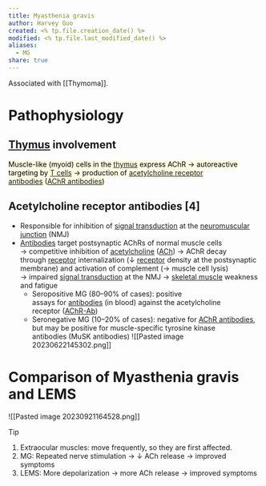 ```yaml
---
title: Myasthenia gravis
author: Harvey Guo
created: <% tp.file.creation_date() %>
modified: <% tp.file.last_modified_date() %>
aliases:
  - MG
share: true
---
```


Associated with [[Thymoma]].
# Pathophysiology
## [Thymus](https://next.amboss.com/us/article/960NMS#Z2280a528c47a8e93bb70fb96d798d351) involvement
<mark style="background: #FFF3A34A;">Muscle-like (myoid) cells in the [thymus](https://next.amboss.com/us/article/960NMS#Z2280a528c47a8e93bb70fb96d798d351) express AChR → autoreactive targeting by [T cells](https://next.amboss.com/us/article/x50Emg#Zb648e3ccdd39ac912f7d40f71b5d94c0) → production of [acetylcholine receptor antibodies](https://next.amboss.com/us/article/DR016f#Z642e66e911b1990368ae56b2e38c6893) ([AChR antibodies](https://next.amboss.com/us/article/DR016f#Z642e66e911b1990368ae56b2e38c6893))</mark>
## Acetylcholine receptor antibodies [4]
- Responsible for inhibition of [signal transduction](https://next.amboss.com/us/article/qo0C1S#Z120b3d64e4c26c0c457ea26dcc34727c) at the [neuromuscular junction](https://next.amboss.com/us/article/lp0vpS#Z3c15ed824470b5b7ec72fc4c39ee3075) (NMJ)
- [Antibodies](https://next.amboss.com/us/article/x50Emg#Zcafc1c81671c54115ab5d77c08d696a0) target postsynaptic AChRs of normal muscle cells → competitive inhibition of [acetylcholine](https://next.amboss.com/us/article/lp0vpS#Z3c3ab1c3772cabdb26be3c413ba52df4) ([ACh](https://next.amboss.com/us/article/lp0vpS#Z3c3ab1c3772cabdb26be3c413ba52df4)) → AChR decay through [receptor](https://next.amboss.com/us/article/qo0C1S#Z3ff0122a3c004eebed96e9db47e16ea4) internalization (↓ [receptor](https://next.amboss.com/us/article/qo0C1S#Z3ff0122a3c004eebed96e9db47e16ea4) density at the postsynaptic membrane) and activation of complement (→ muscle cell lysis) → impaired [signal transduction](https://next.amboss.com/us/article/qo0C1S#Z120b3d64e4c26c0c457ea26dcc34727c) at the NMJ → [skeletal muscle](https://next.amboss.com/us/article/so0tWS#Z6f7ea6c70fce86b21d8ffeb1772bdfe0) weakness and fatigue 
    - Seropositive MG (80–90% of cases): positive assays for [antibodies](https://next.amboss.com/us/article/x50Emg#Zcafc1c81671c54115ab5d77c08d696a0) (in blood) against the acetylcholine receptor ([AChR-Ab](https://next.amboss.com/us/article/DR016f#Z642e66e911b1990368ae56b2e38c6893))
    - Seronegative MG (10–20% of cases): negative for [AChR antibodies](https://next.amboss.com/us/article/DR016f#Z642e66e911b1990368ae56b2e38c6893), but may be positive for muscle-specific tyrosine kinase antibodies (MuSK antibodies)
	![[Pasted image 20230622145302.png]]
# Comparison of Myasthenia gravis and LEMS
![[Pasted image 20230921164528.png]]
>[!tip] 
> 1. Extraocular muscles: move frequently, so they are first affected.
> 2. MG: Repeated nerve stimulation → ↓ ACh release → improved symptoms
> 3. LEMS: More depolarization → more ACh release → improved symptoms